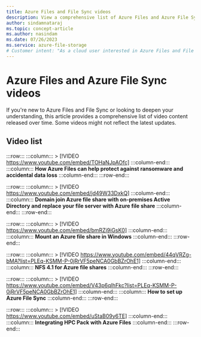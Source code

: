 ```yaml
---
title: Azure Files and File Sync videos
description: View a comprehensive list of Azure Files and Azure File Sync video content released over time.
author: sindamnataraj
ms.topic: concept-article
ms.author: nasindam
ms.date: 07/26/2023
ms.service: azure-file-storage
# Customer intent: "As a cloud user interested in Azure Files and File Sync, I want to access video tutorials, so that I can enhance my knowledge and skills in using these services effectively."
---
```


# Azure Files and Azure File Sync videos
If you're new to Azure Files and File Sync or looking to deepen your understanding, this article provides a comprehensive list of video content released over time. Some videos might not reflect the latest updates.

## Video list

:::row:::
    :::column:::
        > [!VIDEO https://www.youtube.com/embed/TOHaNJpAOfc]
    :::column-end:::
    :::column:::
        **How Azure Files can help protect against ransomware and accidental data loss**
   :::column-end:::
:::row-end:::

:::row:::
    :::column:::
        > [!VIDEO https://www.youtube.com/embed/jd49W33DxkQ]
    :::column-end:::
    :::column:::
        **Domain join Azure file share with on-premises Active Directory and replace your file server with Azure file share**
   :::column-end:::
:::row-end:::

:::row:::
    :::column:::
        > [!VIDEO https://www.youtube.com/embed/bmRZi9iGsK0]
    :::column-end:::
    :::column:::
        **Mount an Azure file share in Windows**
   :::column-end:::
:::row-end:::

:::row:::
    :::column:::
        > [!VIDEO https://www.youtube.com/embed/44qVRZg-bMA?list=PLEq-KSMM-P-0jRrVF5peNCA0GbBZrOhE1]
    :::column-end:::
    :::column:::
        **NFS 4.1 for Azure file shares**
   :::column-end:::
:::row-end:::

:::row:::
    :::column:::
        > [!VIDEO https://www.youtube.com/embed/V43p6qIhFkc?list=PLEq-KSMM-P-0jRrVF5peNCA0GbBZrOhE1]
    :::column-end:::
    :::column:::
        **How to set up Azure File Sync**
   :::column-end:::
:::row-end:::

:::row:::
    :::column:::
        > [!VIDEO https://www.youtube.com/embed/uStaB09y6TE]
    :::column-end:::
    :::column:::
        **Integrating HPC Pack with Azure Files**
   :::column-end:::
:::row-end:::